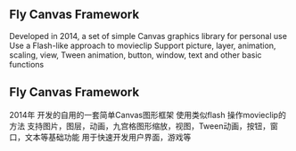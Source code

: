 ## Fly Canvas Framework
Developed in 2014, a set of simple Canvas graphics library for personal use 
Use a Flash-like approach to movieclip 
Support picture, layer, animation, scaling, view, Tween animation, button, window, text and other basic functions

## Fly Canvas Framework  
2014年 开发的自用的一套简单Canvas图形框架
使用类似flash 操作movieclip的方法
支持图片，图层，动画，九宫格图形缩放，视图，Tween动画，按钮，窗口，文本等基础功能
用于快速开发用户界面，游戏等